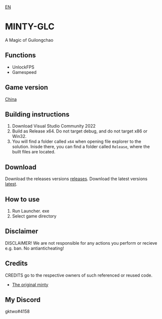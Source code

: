 ﻿[EN](README.md)
# MINTY-GLC
A Magic of Guilongchao
## Functions

- UnlockFPS
- Gamespeed

## Game version
[China](https://glc.haowancheng.cn/index/)



## Building instructions
1. Download Visual Studio Community 2022
2. Build as Release x64. Do not target debug, and do not target x86 or Win32.
3. You will find a folder called `x64` when opening file explorer to the solution. Inisde there, you can find a folder called `Release`, where the built files are located.

## Download
Download the releases versions [releases](https://github.com/Gktwo/minty-glc/releases).
Download the latest versions [latest](https://github.com/Gktwo/minty-glc/actions).

## How to use 
1. Run Launcher. exe
2. Select game directory


## Disclaimer
DISCLAIMER! We are not responsible for any actions you perform or recieve e.g. ban. 
No antianticheating!
## Credits
CREDITS go to the respective owners of such referenced or reused code. 
- [The original minty](https://github.com/kindawindytoday)

## My Discord
gktwo#4158
